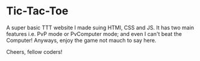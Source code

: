 # Tic-Tac-Toe

A super basic TTT website I made suing HTMl, CSS and JS. It has two main features i.e. PvP mode or PvComputer mode; and even I can't beat the Computer!
Anyways, enjoy the game not mauch to say here.

Cheers, fellow coders!
